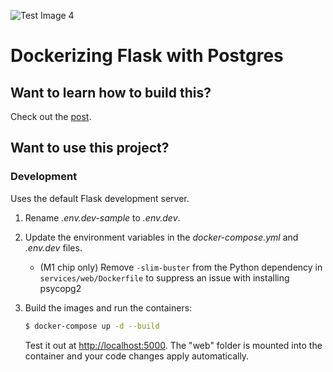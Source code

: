 ![Test Image 4](https://imgur.com/o8yBGIp.png)

# Dockerizing Flask with Postgres

## Want to learn how to build this?

Check out the [post](https://testdriven.io/blog/dockerizing-flask-with-postgres-gunicorn-and-nginx).

## Want to use this project?

### Development

Uses the default Flask development server.

1. Rename _.env.dev-sample_ to _.env.dev_.
1. Update the environment variables in the _docker-compose.yml_ and _.env.dev_ files.
   - (M1 chip only) Remove `-slim-buster` from the Python dependency in `services/web/Dockerfile` to suppress an issue with installing psycopg2
1. Build the images and run the containers:

   ```sh
   $ docker-compose up -d --build
   ```

   Test it out at [http://localhost:5000](http://localhost:5000). The "web" folder is mounted into the container and your code changes apply automatically.

